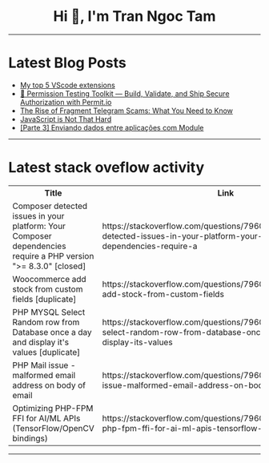 <h1 align="center">Hi 👋, I'm Tran Ngoc Tam</h1>

---

# Latest Blog Posts 
<!-- BLOG-POST-LIST:START -->
- [My top 5 VScode extensions](https://dev.to/jthedeveloper/my-top-5-vscode-extensions-f2a)
- [🔐 Permission Testing Toolkit — Build, Validate, and Ship Secure Authorization with Permit.io](https://dev.to/york/permission-testing-toolkit-build-validate-and-ship-secure-authorization-with-permitio-375b)
- [The Rise of Fragment Telegram Scams: What You Need to Know](https://dev.to/bobcars/the-rise-of-fragment-telegram-scams-what-you-need-to-know-4nf5)
- [JavaScript is Not That Hard](https://dev.to/code_2/javascript-is-not-that-hard-450o)
- [[Parte 3] Enviando dados entre aplicações com Module](https://dev.to/werliton/parte-3-enviando-dados-entre-aplicacoes-com-module-ond)
<!-- BLOG-POST-LIST:END -->

---

# Latest stack oveflow activity
<table>
  <tr><th>Title</th><th>Link</th></tr>
  <!-- STACKOVERFLOW:START --><tr><td>Composer detected issues in your platform: Your Composer dependencies require a PHP version &quot;&gt;= 8.3.0&quot; [closed]</td><td>https://stackoverflow.com/questions/79603908/composer-detected-issues-in-your-platform-your-composer-dependencies-require-a</td></tr><tr><td>Woocommerce add stock from custom fields [duplicate]</td><td>https://stackoverflow.com/questions/79603678/woocommerce-add-stock-from-custom-fields</td></tr><tr><td>PHP MYSQL Select Random row from Database once a day and display it&#39;s values [duplicate]</td><td>https://stackoverflow.com/questions/79603604/php-mysql-select-random-row-from-database-once-a-day-and-display-its-values</td></tr><tr><td>PHP Mail issue - malformed email address on body of email</td><td>https://stackoverflow.com/questions/79603580/php-mail-issue-malformed-email-address-on-body-of-email</td></tr><tr><td>Optimizing PHP-FPM FFI for AI/ML APIs &lpar;TensorFlow/OpenCV bindings&rpar;</td><td>https://stackoverflow.com/questions/79603570/optimizing-php-fpm-ffi-for-ai-ml-apis-tensorflow-opencv-bindings</td></tr><!-- STACKOVERFLOW:END -->
</table>

---


